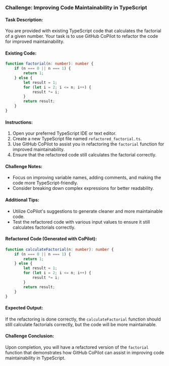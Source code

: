 ### Challenge: Improving Code Maintainability in TypeScript

#### Task Description:
You are provided with existing TypeScript code that calculates the factorial of a given number. Your task is to use GitHub CoPilot to refactor the code for improved maintainability.

#### Existing Code:
```typescript
function factorial(n: number): number {
    if (n === 0 || n === 1) {
        return 1;
    } else {
        let result = 1;
        for (let i = 2; i <= n; i++) {
            result *= i;
        }
        return result;
    }
}
```

#### Instructions:
1. Open your preferred TypeScript IDE or text editor.
2. Create a new TypeScript file named `refactored_factorial.ts`.
3. Use GitHub CoPilot to assist you in refactoring the `factorial` function for improved maintainability.
4. Ensure that the refactored code still calculates the factorial correctly.

#### Challenge Notes:
- Focus on improving variable names, adding comments, and making the code more TypeScript-friendly.
- Consider breaking down complex expressions for better readability.

#### Additional Tips:
- Utilize CoPilot's suggestions to generate cleaner and more maintainable code.
- Test the refactored code with various input values to ensure it still calculates factorials correctly.

#### Refactored Code (Generated with CoPilot):
```typescript
function calculateFactorial(n: number): number {
    if (n === 0 || n === 1) {
        return 1;
    } else {
        let result = 1;
        for (let i = 2; i <= n; i++) {
            result *= i;
        }
        return result;
    }
}
```

#### Expected Output:
If the refactoring is done correctly, the `calculateFactorial` function should still calculate factorials correctly, but the code will be more maintainable.

#### Challenge Conclusion:
Upon completion, you will have a refactored version of the `factorial` function that demonstrates how GitHub CoPilot can assist in improving code maintainability in TypeScript.